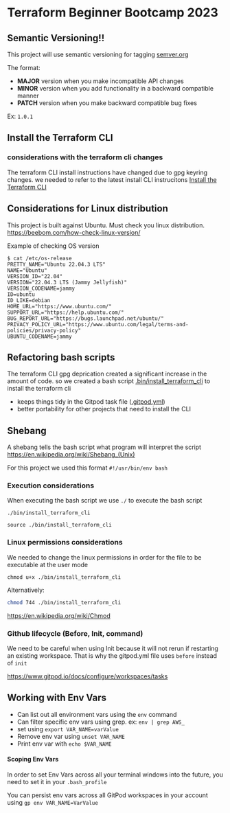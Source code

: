 # Terraform Beginner Bootcamp 2023

## Semantic Versioning!!

This project will use semantic versioning for tagging
[semver.org](https://semver.org/)


The format:
- **MAJOR** version when you make incompatible API changes
- **MINOR** version when you add functionality in a backward compatible manner
- **PATCH** version when you make backward compatible bug fixes

Ex: `1.0.1`

## Install the Terraform CLI

### considerations with the terraform cli changes
The terraform CLI install instructions have changed due to gpg keyring changes. we needed to refer to the latest install CLI instrucitons
[Install the Terraform CLI](https://developer.hashicorp.com/terraform/tutorials/aws-get-started/install-cli)

## Considerations for Linux distribution
This project is built against Ubuntu. Must check you linux distribution.
https://beebom.com/how-check-linux-version/

Example of checking OS version
```
$ cat /etc/os-release
PRETTY_NAME="Ubuntu 22.04.3 LTS"
NAME="Ubuntu"
VERSION_ID="22.04"
VERSION="22.04.3 LTS (Jammy Jellyfish)"
VERSION_CODENAME=jammy
ID=ubuntu
ID_LIKE=debian
HOME_URL="https://www.ubuntu.com/"
SUPPORT_URL="https://help.ubuntu.com/"
BUG_REPORT_URL="https://bugs.launchpad.net/ubuntu/"
PRIVACY_POLICY_URL="https://www.ubuntu.com/legal/terms-and-policies/privacy-policy"
UBUNTU_CODENAME=jammy
```

## Refactoring bash scripts
The terraform CLI gpg deprication created a significant increase in the amount of code. so we created a bash script [.bin/install_terraform_cli](./bin/install_terraform_cli) to install the terraform cli
- keeps things tidy in the Gitpod task file ([.gitpod.yml](.gitpod.yml))
- better portability for other projects that need to install the CLI


## Shebang
A shebang tells the bash script what program will interpret the script
https://en.wikipedia.org/wiki/Shebang_(Unix)

For this project we used this format `#!/usr/bin/env bash`

### Execution considerations 
When executing the bash script we use `./` to execute the bash script

`./bin/install_terraform_cli`

`source ./bin/install_terraform_cli`

### Linux permissions considerations

We needed to change the linux permissions in order for the file to be executable at the user mode

`chmod u+x ./bin/install_terraform_cli`

Alternatively:

```sh
chmod 744 ./bin/install_terraform_cli
```

https://en.wikipedia.org/wiki/Chmod

### Github lifecycle (Before, Init, command)

We need to be careful when using Init because it will not rerun if restarting an existing workspace. That is why the gitpod.yml file uses `before` instead of `init`

https://www.gitpod.io/docs/configure/workspaces/tasks

## Working with Env Vars
- Can list out all environment vars using the `env` command
- Can filter specific env vars using grep. ex: `env | grep AWS_`
- set using `export VAR_NAME=varValue`
- Remove env var using `unset VAR_NAME`
- Print env var with `echo $VAR_NAME`

#### Scoping Env Vars
In order to set Env Vars across all your terminal windows into the future, you need to set it in your `.bash_profile`

You can persist env vars across all GitPod workspaces in your account using `gp env VAR_NAME=VarValue`